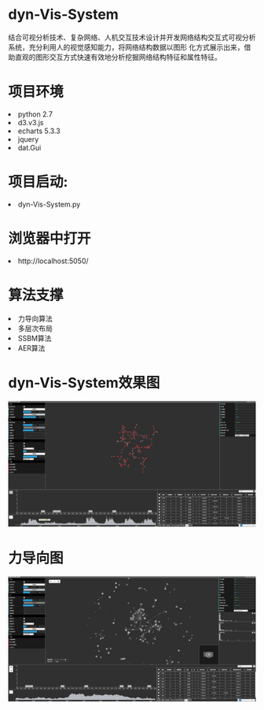 # dyn-Vis-System

结合可视分析技术、复杂网络、人机交互技术设计并开发网络结构交互式可视分析系统，充分利用人的视觉感知能力，将网络结构数据以图形
化方式展示出来，借助直观的图形交互方式快速有效地分析挖掘网络结构特征和属性特征。

<h1>项目环境</h1>

<li>python 2.7</li>
<li>d3.v3.js</li>
<li>echarts 5.3.3</li>
<li>jquery</li>
<li>dat.Gui</li>

<h1>项目启动:</h1>
<li>dyn-Vis-System.py</li>

<h1>浏览器中打开</h1>
<li>http://localhost:5050/</li>

<h1>算法支撑</h1>
<li>力导向算法</li>
<li>多层次布局</li>
<li>SSBM算法</li>
<li>AER算法</li>


<h1>dyn-Vis-System效果图</h1>

![Image text](https://github.com/ZhangLangZhong/dyn-Vis-System-master/blob/master/static/img/1.PNG)


<h1>力导向图</h1>

![Image text](https://github.com/ZhangLangZhong/dyn-Vis-System-master/blob/master/static/img/2.PNG)



